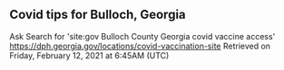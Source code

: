 ## Covid tips for Bulloch, Georgia

Ask Search for 'site:gov Bulloch County Georgia covid vaccine access'
https://dph.georgia.gov/locations/covid-vaccination-site
Retrieved on Friday, February 12, 2021 at 6:45AM (UTC)